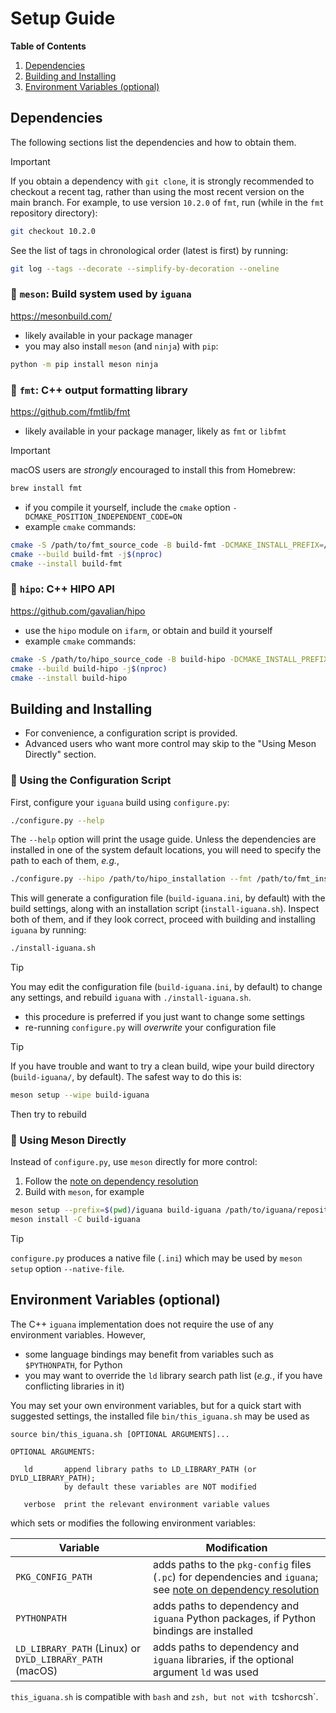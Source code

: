 # Setup Guide

**Table of Contents**
1. [Dependencies](#dependencies)
1. [Building and Installing](#building)
1. [Environment Variables (optional)](#env)

<a name="dependencies"></a>
## Dependencies

The following sections list the dependencies and how to obtain them.

> [!IMPORTANT]
> If you obtain a dependency with `git clone`, it is strongly recommended to checkout a recent tag,
> rather than using the most recent version on the main branch. For example, to use version `10.2.0`
> of `fmt`, run (while in the `fmt` repository directory):
> ```bash
> git checkout 10.2.0
> ```
> See the list of tags in chronological order (latest is first) by running:
> ```bash
> git log --tags --decorate --simplify-by-decoration --oneline
> ```

### :large_orange_diamond: `meson`: Build system used by `iguana`
<https://mesonbuild.com/>
- likely available in your package manager
- you may also install `meson` (and `ninja`) with `pip`:
```bash
python -m pip install meson ninja
```

### :large_orange_diamond: `fmt`: C++ output formatting library
<https://github.com/fmtlib/fmt>
- likely available in your package manager, likely as `fmt` or `libfmt`
> [!IMPORTANT]
> macOS users are _strongly_ encouraged to install this from Homebrew:
> ```bash
> brew install fmt
> ```
- if you compile it yourself, include the `cmake` option `-DCMAKE_POSITION_INDEPENDENT_CODE=ON`
- example `cmake` commands:
```bash
cmake -S /path/to/fmt_source_code -B build-fmt -DCMAKE_INSTALL_PREFIX=/path/to/fmt_installation -DBUILD_SHARED_LIBS=TRUE
cmake --build build-fmt -j$(nproc)
cmake --install build-fmt
```

### :large_orange_diamond: `hipo`: C++ HIPO API
<https://github.com/gavalian/hipo>
- use the `hipo` module on `ifarm`, or obtain and build it yourself
- example `cmake` commands:
```bash
cmake -S /path/to/hipo_source_code -B build-hipo -DCMAKE_INSTALL_PREFIX=/path/to/hipo_installation
cmake --build build-hipo -j$(nproc)
cmake --install build-hipo
```

<a name="building"></a>
## Building and Installing

- For convenience, a configuration script is provided.
- Advanced users who want more control may skip to the "Using Meson Directly" section.

### :large_blue_diamond: Using the Configuration Script

First, configure your `iguana` build using `configure.py`:
```bash
./configure.py --help
```
The `--help` option will print the usage guide.
Unless the dependencies are installed in one of the system default locations, you will need to specify the path to each of them, _e.g._,
```bash
./configure.py --hipo /path/to/hipo_installation --fmt /path/to/fmt_installation
```
This will generate a configuration file (`build-iguana.ini`, by default) with the build settings, along with an installation script (`install-iguana.sh`).
Inspect both of them, and if they look correct, proceed with building and installing `iguana` by running:
```bash
./install-iguana.sh
```

> [!TIP]
> You may edit the configuration file (`build-iguana.ini`, by default) to
> change any settings, and rebuild `iguana` with `./install-iguana.sh`.
> - this procedure is preferred if you just want to change some settings
> - re-running `configure.py` will _overwrite_ your configuration file

> [!TIP]
> If you have trouble and want to try a clean build, wipe your build directory (`build-iguana/`, by default). The safest
> way to do this is:
> ```bash
> meson setup --wipe build-iguana
> ```
> Then try to rebuild

### :large_blue_diamond: Using Meson Directly

Instead of `configure.py`, use `meson` directly for more control:

1. Follow the [note on dependency resolution](dependency_resolution.md)
2. Build with `meson`, for example
```bash
meson setup --prefix=$(pwd)/iguana build-iguana /path/to/iguana/repository
meson install -C build-iguana
```

> [!TIP]
> `configure.py` produces a native file (`.ini`) which may be used by `meson setup` option `--native-file`.


<a name="env"></a>
## Environment Variables (optional)
The C++ `iguana` implementation does not require the use of any environment variables. However,
- some language bindings may benefit from variables such as `$PYTHONPATH`, for Python
- you may want to override the `ld` library search path list (_e.g._, if you have conflicting libraries in it)

You may set your own environment variables, but for a quick start with suggested settings,
the installed file `bin/this_iguana.sh` may be used as
```
source bin/this_iguana.sh [OPTIONAL ARGUMENTS]...

OPTIONAL ARGUMENTS:

   ld       append library paths to LD_LIBRARY_PATH (or DYLD_LIBRARY_PATH);
            by default these variables are NOT modified

   verbose  print the relevant environment variable values
```

which sets or modifies the following environment variables:

| Variable                                                 | Modification                                                                                                                              |
| ---                                                      | ---                                                                                                                                       |
| `PKG_CONFIG_PATH`                                        | adds paths to the `pkg-config` files (`.pc`) for dependencies and `iguana`; see [note on dependency resolution](dependency_resolution.md) |
| `PYTHONPATH`                                             | adds paths to dependency and `iguana` Python packages, if Python bindings are installed                                                   |
| `LD_LIBRARY_PATH` (Linux) or `DYLD_LIBRARY_PATH` (macOS) | adds paths to dependency and `iguana` libraries, if the optional argument `ld` was used                                                   |

`this_iguana.sh` is compatible with `bash` and `zsh, but not with `tcsh` or `csh`.
